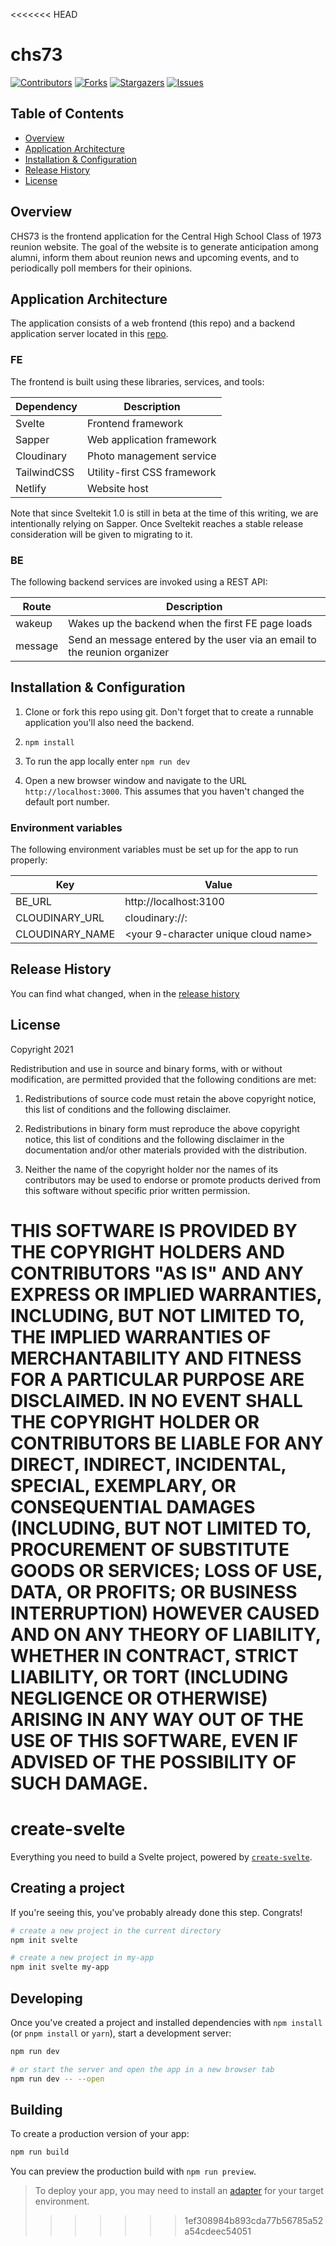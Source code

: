 <<<<<<< HEAD
# chs73


[contributors-shield]: https://img.shields.io/github/contributors/jdmedlock/chs73.svg?style=for-the-badge
[contributors-url]: https://github.com/jdmedlock/chs73/graphs/contributors
[forks-shield]: https://img.shields.io/github/forks/jdmedlock/chs73.svg?style=for-the-badge
[forks-url]: https://github.com/jdmedlock/chs73/network/members
[stars-shield]: https://img.shields.io/github/stars/jdmedlock/chs73.svg?style=for-the-badge
[stars-url]: https://github.com/jdmedlock/chs73/stargazers
[issues-shield]: https://img.shields.io/github/issues/jdmedlock/chs73.svg?style=for-the-badge
[issues-url]: https://github.com/jdmedlock/chs73/issues

[![Contributors][contributors-shield]][contributors-url]
[![Forks][forks-shield]][forks-url]
[![Stargazers][stars-shield]][stars-url]
[![Issues][issues-shield]][issues-url]
## Table of Contents

* [Overview](#overview)
* [Application Architecture](#application-architecture)
* [Installation & Configuration](#installation-configuration)
* [Release History](#release-history)
* [License](#license)

## Overview

CHS73 is the frontend application for the Central High School Class of 1973
reunion website. The goal of the website is to generate anticipation among
alumni, inform them about reunion news and upcoming events, and to periodically
poll members for their opinions.

## Application Architecture

The application consists of a web frontend (this repo) and a backend 
application server located in this [repo](https://github.com/jdmedlock/chs73be).

### FE

The frontend is built using these libraries, services, and tools:

| Dependency  | Description                 |
|-------------|-----------------------------|
| Svelte      | Frontend framework          |
| Sapper      | Web application framework   |
| Cloudinary  | Photo management service    |
| TailwindCSS | Utility-first CSS framework |
| Netlify     | Website host                |

Note that since Sveltekit 1.0 is still in beta at the time of this writing,
we are intentionally relying on Sapper. Once Sveltekit reaches a stable
release consideration will be given to migrating to it.

### BE

The following backend services are invoked using a REST API:

| Route   | Description                                       |
|---------|---------------------------------------------------|
| wakeup  | Wakes up the backend when the first FE page loads |
| message | Send an message entered by the user via an email to the reunion organizer |
## Installation & Configuration

1. Clone or fork this repo using git. Don't forget that to create a runnable application you'll also need the backend.

2. `npm install`

3. To run the app locally enter `npm run dev`

4. Open a new browser window and navigate to the URL `http://localhost:3000`. This assumes that you haven't changed the default port number.

### Environment variables

The following environment variables must be set up for the app to run properly:

| Key             | Value                                |
|-----------------|--------------------------------------|
| BE_URL          | http://localhost:3100                |
| CLOUDINARY_URL  | cloudinary://<api-key>:<api-secret>  |
| CLOUDINARY_NAME | <your 9-character unique cloud name> |

## Release History

You can find what changed, when in the [release history](./docs/RELEASE_HISTORY.md)

## License

Copyright 2021 <COPYRIGHT Jim D. Medlock>

Redistribution and use in source and binary forms, with or without modification, are permitted provided that the following conditions are met:

1. Redistributions of source code must retain the above copyright notice, this list of conditions and the following disclaimer.

2. Redistributions in binary form must reproduce the above copyright notice, this list of conditions and the following disclaimer in the documentation and/or other materials provided with the distribution.

3. Neither the name of the copyright holder nor the names of its contributors may be used to endorse or promote products derived from this software without specific prior written permission.

THIS SOFTWARE IS PROVIDED BY THE COPYRIGHT HOLDERS AND CONTRIBUTORS "AS IS" AND ANY EXPRESS OR IMPLIED WARRANTIES, INCLUDING, BUT NOT LIMITED TO, THE IMPLIED WARRANTIES OF MERCHANTABILITY AND FITNESS FOR A PARTICULAR PURPOSE ARE DISCLAIMED. IN NO EVENT SHALL THE COPYRIGHT HOLDER OR CONTRIBUTORS BE LIABLE FOR ANY DIRECT, INDIRECT, INCIDENTAL, SPECIAL, EXEMPLARY, OR CONSEQUENTIAL DAMAGES (INCLUDING, BUT NOT LIMITED TO, PROCUREMENT OF SUBSTITUTE GOODS OR SERVICES; LOSS OF USE, DATA, OR PROFITS; OR BUSINESS INTERRUPTION) HOWEVER CAUSED AND ON ANY THEORY OF LIABILITY, WHETHER IN CONTRACT, STRICT LIABILITY, OR TORT (INCLUDING NEGLIGENCE OR OTHERWISE) ARISING IN ANY WAY OUT OF THE USE OF THIS SOFTWARE, EVEN IF ADVISED OF THE POSSIBILITY OF SUCH DAMAGE.
=======
# create-svelte

Everything you need to build a Svelte project, powered by [`create-svelte`](https://github.com/sveltejs/kit/tree/master/packages/create-svelte).

## Creating a project

If you're seeing this, you've probably already done this step. Congrats!

```bash
# create a new project in the current directory
npm init svelte

# create a new project in my-app
npm init svelte my-app
```

## Developing

Once you've created a project and installed dependencies with `npm install` (or `pnpm install` or `yarn`), start a development server:

```bash
npm run dev

# or start the server and open the app in a new browser tab
npm run dev -- --open
```

## Building

To create a production version of your app:

```bash
npm run build
```

You can preview the production build with `npm run preview`.

> To deploy your app, you may need to install an [adapter](https://kit.svelte.dev/docs/adapters) for your target environment.
>>>>>>> 1ef308984b893cda77b56785a52a54cdeec54051
